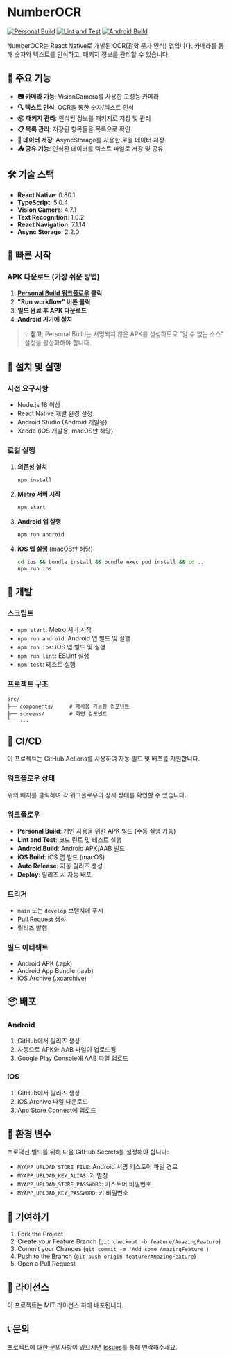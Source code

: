 # NumberOCR

[![Personal Build](https://github.com/sjouble/numberocr/actions/workflows/personal-build.yml/badge.svg)](https://github.com/sjouble/numberocr/actions/workflows/personal-build.yml)
[![Lint and Test](https://github.com/sjouble/numberocr/actions/workflows/lint-test.yml/badge.svg)](https://github.com/sjouble/numberocr/actions/workflows/lint-test.yml)
[![Android Build](https://github.com/sjouble/numberocr/actions/workflows/android-build.yml/badge.svg)](https://github.com/sjouble/numberocr/actions/workflows/android-build.yml)

NumberOCR는 React Native로 개발된 OCR(광학 문자 인식) 앱입니다. 카메라를 통해 숫자와 텍스트를 인식하고, 패키지 정보를 관리할 수 있습니다.

## 🚀 주요 기능

- **📷 카메라 기능**: VisionCamera를 사용한 고성능 카메라
- **🔍 텍스트 인식**: OCR을 통한 숫자/텍스트 인식
- **📦 패키지 관리**: 인식된 정보를 패키지로 저장 및 관리
- **📋 목록 관리**: 저장된 항목들을 목록으로 확인
- **💾 데이터 저장**: AsyncStorage를 사용한 로컬 데이터 저장
- **📤 공유 기능**: 인식된 데이터를 텍스트 파일로 저장 및 공유

## 🛠️ 기술 스택

- **React Native**: 0.80.1
- **TypeScript**: 5.0.4
- **Vision Camera**: 4.7.1
- **Text Recognition**: 1.0.2
- **React Navigation**: 7.1.14
- **Async Storage**: 2.2.0

## 🚀 빠른 시작

### APK 다운로드 (가장 쉬운 방법)

1. **[Personal Build 워크플로우](https://github.com/sjouble/numberocr/actions/workflows/personal-build.yml) 클릭**
2. **"Run workflow" 버튼 클릭**
3. **빌드 완료 후 APK 다운로드**
4. **Android 기기에 설치**

> 💡 **참고**: Personal Build는 서명되지 않은 APK를 생성하므로 "알 수 없는 소스" 설정을 활성화해야 합니다.

## 📱 설치 및 실행

### 사전 요구사항

- Node.js 18 이상
- React Native 개발 환경 설정
- Android Studio (Android 개발용)
- Xcode (iOS 개발용, macOS만 해당)

### 로컬 실행

1. **의존성 설치**
   ```bash
   npm install
   ```

2. **Metro 서버 시작**
   ```bash
   npm start
   ```

3. **Android 앱 실행**
   ```bash
   npm run android
   ```

4. **iOS 앱 실행** (macOS만 해당)
   ```bash
   cd ios && bundle install && bundle exec pod install && cd ..
   npm run ios
   ```

## 🔧 개발

### 스크립트

- `npm start`: Metro 서버 시작
- `npm run android`: Android 앱 빌드 및 실행
- `npm run ios`: iOS 앱 빌드 및 실행
- `npm run lint`: ESLint 실행
- `npm test`: 테스트 실행

### 프로젝트 구조

```
src/
├── components/     # 재사용 가능한 컴포넌트
├── screens/        # 화면 컴포넌트
└── ...
```

## 🚀 CI/CD

이 프로젝트는 GitHub Actions를 사용하여 자동 빌드 및 배포를 지원합니다.

### 워크플로우 상태

위의 배지를 클릭하여 각 워크플로우의 상세 상태를 확인할 수 있습니다.

### 워크플로우

- **Personal Build**: 개인 사용을 위한 APK 빌드 (수동 실행 가능)
- **Lint and Test**: 코드 린트 및 테스트 실행
- **Android Build**: Android APK/AAB 빌드
- **iOS Build**: iOS 앱 빌드 (macOS)
- **Auto Release**: 자동 릴리즈 생성
- **Deploy**: 릴리즈 시 자동 배포

### 트리거

- `main` 또는 `develop` 브랜치에 푸시
- Pull Request 생성
- 릴리즈 발행

### 빌드 아티팩트

- Android APK (.apk)
- Android App Bundle (.aab)
- iOS Archive (.xcarchive)

## 📦 배포

### Android

1. GitHub에서 릴리즈 생성
2. 자동으로 APK와 AAB 파일이 업로드됨
3. Google Play Console에 AAB 파일 업로드

### iOS

1. GitHub에서 릴리즈 생성
2. iOS Archive 파일 다운로드
3. App Store Connect에 업로드

## 🔐 환경 변수

프로덕션 빌드를 위해 다음 GitHub Secrets를 설정해야 합니다:

- `MYAPP_UPLOAD_STORE_FILE`: Android 서명 키스토어 파일 경로
- `MYAPP_UPLOAD_KEY_ALIAS`: 키 별칭
- `MYAPP_UPLOAD_STORE_PASSWORD`: 키스토어 비밀번호
- `MYAPP_UPLOAD_KEY_PASSWORD`: 키 비밀번호

## 🤝 기여하기

1. Fork the Project
2. Create your Feature Branch (`git checkout -b feature/AmazingFeature`)
3. Commit your Changes (`git commit -m 'Add some AmazingFeature'`)
4. Push to the Branch (`git push origin feature/AmazingFeature`)
5. Open a Pull Request

## 📄 라이선스

이 프로젝트는 MIT 라이선스 하에 배포됩니다.

## 📞 문의

프로젝트에 대한 문의사항이 있으시면 [Issues](https://github.com/sjouble/numberocr/issues)를 통해 연락해주세요.
